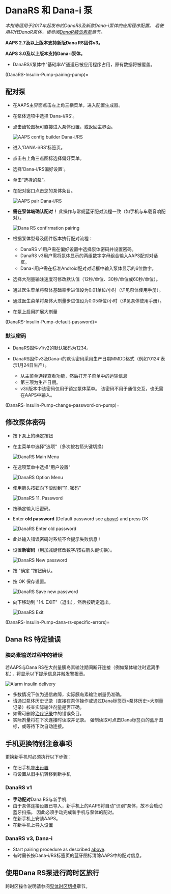 # DanaRS 和 Dana-i 泵

*本指南适用于2017年起发布的DanaRS及新款Dana-i泵体的应用程序配置。 若使用初代DanaR泵体，请参阅[DanaR胰岛素泵](./DanaR-Insulin-Pump.md)章节。*

**AAPS 2.7及以上版本支持新版Dana RS固件v3。**

**AAPS 3.0及以上版本支持Dana-i泵体。**

* DanaRS/i泵体中"基础率A"通道已被应用程序占用，原有数据将被覆盖。

(DanaRS-Insulin-Pump-pairing-pump)=

## 配对泵

* 在AAPS主界面点击左上角三横菜单，进入配置生成器。
* 在泵体选项中选择'Dana-i/RS'。
* 点击齿轮图标可直接进入泵体设置，或返回主界面。
    
    ![AAPS config builder Dana-i/RS](../images/DanaRS_i_ConfigB.png)

* 进入'DANA-i/RS'标签页。

* 点击右上角三点图标选择偏好菜单。 
* 选择'Dana-i/RS偏好设置'。
* 单击“选择的泵”。
* 在配对窗口点击您的泵体条目。
    
    ![AAPS pair Dana-i/RS](../images/DanaRS_i_Pairing.png)

* **需在泵体端确认配对！** 此操作与常规蓝牙配对流程一致（如手机与车载音响配对）。
    
    ![Dana RS confirmation pairing](../images/DanaRS_Pairing.png)

* 根据泵体型号及固件版本执行配对流程：
    
    * DanaRS v1用户需在偏好设置中选择泵体密码并设置密码。
    * DanaRS v3用户需将泵体显示的两组数字字母组合输入AAPS配对对话框。
    * Dana-i用户需在标准Android配对对话框中输入泵体显示的6位数字。

* 选择大剂量输注速度可修改默认值（12秒/单位、30秒/单位或60秒/单位）。

* 通过医生菜单将泵体基础率步进值设为0.01单位/小时（详见泵体使用手册）。
* 通过医生菜单将泵体大剂量步进值设为0.05单位/小时（详见泵体使用手册）。
* 在泵上启用扩展大剂量

(DanaRS-Insulin-Pump-default-password)=

### 默认密码

* DanaRS固件v1/v2的默认密码为1234。
* DanaRS固件v3及Dana-i的默认密码采用生产日期MMDD格式（例如'0124'表示1月24日生产）。
    
    * 从主菜单选择查看功能，然后打开子菜单中的运输信息
    * 第三项为生产日期。 
    * v3/i版本中该密码仅用于锁定泵体菜单。 该密码不用于通信交互，也无需在AAPS中输入。

(DanaRS-Insulin-Pump-change-password-on-pump)=

## 修改泵体密码

* 按下泵上的确定按钮
* 在主菜单中选择"选项"（多次按右箭头键切换）
    
    ![DanaRS Main Menu](../images/DanaRSPW_01_MainMenu.png)

* 在选项菜单中选择"用户设置"
    
    ![DanaRS Option Menu](../images/DanaRSPW_02_OptionMenu.png)

* 使用箭头按钮向下滚动到“11. 密码”
    
    ![DanaRS 11. Password](../images/DanaRSPW_03_11PW.png)

* 按确定输入旧密码。

* Enter **old password** (Default password see [above](#DanaRS-Insulin-Pump-default-password)) and press OK
    
    ![DanaRS Enter old password](../images/DanaRSPW_04_11PWenter.png)

* 此处输入错误密码时系统不会提示失败信息！

* 设置**新密码**（用加减键修改数字/按右箭头键切换）。
    
    ![DanaRS New password](../images/DanaRSPW_05_PWnew.png)

* 按 "确定 "按钮确认。

* 按 OK 保存设置。
    
    ![DanaRS Save new password](../images/DanaRSPW_06_PWnewSave.png)

* 向下移动到 "14. EXIT"（退出），然后按确定退出。
    
    ![DanaRS Exit](../images/DanaRSPW_07_Exit.png)

(DanaRS-Insulin-Pump-dana-rs-specific-errors)=

## Dana RS 特定错误

### 胰岛素输送过程中的错误

若AAPS与Dana RS在大剂量胰岛素输注期间断开连接（例如泵体输注时远离手机），将显示以下提示信息并触发警报音。

![Alarm insulin delivery](../images/DanaRS_Error_bolus.png)

* 多数情况下仅为通信故障，实际胰岛素输注剂量仍准确。
* 请通过泵体历史记录（直接在泵体操作或通过Dana标签页>泵体历史>大剂量记录）核查实际输注剂量是否正确。
* 如需可删除[治疗记录](#screens-bolus-carbs)中的错误条目。
* 实际剂量将在下次连接时读取并记录。 强制读取可点击Dana标签页的蓝牙图标，或等待下次自动连接。

## 手机更换特别注意事项

更换新手机时必须执行以下步骤：

* 在旧手机[导出设置](../Maintenance/ExportImportSettings.md)
* 将设置从旧手机转移到新手机

### DanaRS v1

* **手动配对**Dana RS与新手机
* 由于泵体连接设置已导入，新手机上的AAPS将自动"识别"泵体，故不会启动蓝牙扫描。 因此必须手动完成新手机与泵体的配对。
* 在新手机上安装AAPS。
* 在新手机上[导入设置](../Maintenance/ExportImportSettings.md)

### DanaRS v3, Dana-i

* Start pairing procedure as described [above](#DanaRS-Insulin-Pump-pairing-pump).
* 有时需长按Dana-i/RS标签页的蓝牙图标清除AAPS中的配对信息。

## 使用Dana RS泵进行跨时区旅行

跨时区操作说明请参阅[泵体时区切换](#timezone-traveling-danarv2-danars)章节。